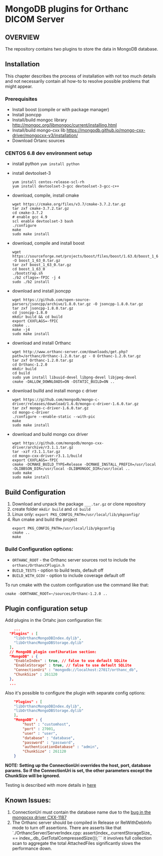 # MongoDB plugins for Orthanc DICOM Server

## OVERVIEW
The repository contains two plugins to store the data in MongoDB database.

## Installation

This chapter describes the process of installation with not too much details and not necessarily contain all how-to to resolve possible problems that might appear.

### Prerequisites
- Install boost (compile or with package manager)
- Install jsoncpp
- Install/build mongoc library http://mongoc.org/libmongoc/current/installing.html
- Install/build mongo-cxx lib https://mongodb.github.io/mongo-cxx-driver/mongocxx-v3/installation/
- Download Ortanc sources

### CENTOS 6.8 dev environment setup

* install python
    ```yum install python```
* install devtoolset-3
    ```
    yum install centos-release-scl-rh
    yum install devtoolset-3-gcc devtoolset-3-gcc-c++
    ```
* download, compile, install cmake
    ```
    wget https://cmake.org/files/v3.7/cmake-3.7.2.tar.gz
    tar zxf cmake-3.7.2.tar.gz
    cd cmake-3.7.2
    # enable gcc 4.9
    scl enable devtoolset-3 bash
    ./configure
    make
    sudo make install
    ```

* download, compile and install boost
    ```
    wget https://sourceforge.net/projects/boost/files/boost/1.63.0/boost_1_63_0.tar.gz/download -O boost_1_63_0.tar.gz
    tar zxf boost_1_63_0.tar.gz
    cd boost_1_63_0
    ./bootstrap.sh
    ./b2 cflags=-fPIC -j 4
    sudo ./b2 install
    ```
* download and install jsoncpp
    ```
    wget https://github.com/open-source-parsers/jsoncpp/archive/1.8.0.tar.gz -O jsoncpp-1.8.0.tar.gz
    tar zxf jsoncpp-1.8.0.tar.gz
    cd jsoncpp-1.8.0
    mkdir build && cd build
    export CXXFLAGS=-fPIC
    cmake ..
    make -j4
    sudo make install
    ```

* download and install Orthanc
    ```
    wget http://www.orthanc-server.com/downloads/get.php?path=/orthanc/Orthanc-1.2.0.tar.gz - O Orthanc-1.2.0.tar.gz
    tar zxf Orthanc-1.2.0.tar.gz
    cd Orthanc-1.2.0
    mkdir build
    cd build
    sudo yum install libuuid-devel libpng-devel libjpeg-devel
    cmake -DALLOW_DOWNLOADS=ON -DSTATIC_BUILD=ON ..
    ```

* download builld and install mongo c driver
    ```
    wget https://github.com/mongodb/mongo-c-driver/releases/download/1.6.0/mongo-c-driver-1.6.0.tar.gz
    tar zxf mongo-c-driver-1.6.0.tar.gz
    cd mongo-c-driver
    ./configure --enable-static --with-pic
    make
    sudo make install
    ```
* download and build mongo cxx driver
    ```
    wget https://github.com/mongodb/mongo-cxx-driver/archive/r3.1.1.tar.gz
    tar -xzf r3.1.1.tar.gz
    cd mongo-cxx-driver-r3.1.1/build
    export CXXFLAGS=-fPIC
    cmake -DCMAKE_BUILD_TYPE=Release -DCMAKE_INSTALL_PREFIX=/usr/local -DLIBBSON_DIR=/usr/local -DLIBMONGOC_DIR=/usr/local ..
    sudo make
    sudo make install
    ```

## Build Configuration

1. Download and unpack the package ```___.tar.gz``` or clone repository
2. create folder ```mkdir build``` and ```cd build```
3. Linux only: ```export PKG_CONFIG_PATH=/usr/local/lib/pkgconfig/```
4. Run cmake and build the project
    ```
    export PKG_CONFIG_PATH=/usr/local/lib/pkgconfig
    cmake ..
    make
    ```

### Build Configuration options:
* ```ORTHANC_ROOT``` - the Orthanc server sources root to include the ```orthanc/OrthancCPlugin.h```
* ```BUILD_TESTS``` - option to build tests, default off
* ```BUILD_WITH_GCOV``` - option to include coverage default off

To run cmake with the custom configuration use the command like that:
```
cmake -DORTHANC_ROOT=~/sources/Orthanc-1.2.0 ..
```


## Plugin configuration setup

Add plugins in the Ortahc json configuration file:

```json
    ...
  "Plugins" : [
    "libOrthancMongoDBIndex.dylib",
    "libOrthancMongoDBStorage.dylib"
  ],
  // MongoDB plugin confihuration section:
  "MongoDB" : {
    "EnableIndex" : true, // false to use default SQLite 
    "EnableStorage" : true, // false to use default SQLite 
    "ConnectionUri" : "mongodb://localhost:27017/orthanc_db",
    "ChunkSize" : 261120
  },
  ...
```

Also it's possible to configure the plugin with separate config options:

```json
    "Plugins" : [
    "libOrthancMongoDBIndex.dylib",
    "libOrthancMongoDBStorage.dylib"
    ],
    "MongoDB" : {
        "host" : "customhost",
        "port" : 27001,
        "user" : "user",
        "database" : "database",
        "password" : "password",
        "authenticationDatabase" : "admin",
        "ChunkSize" : 261120
    }
```

**NOTE: Setting up the ConnectionUri overrides the host, port, database params. So if the ConnectionUri is set, the other parameters except the ChunkSize will be ignored.**

Testing is described with more details in [here](doc/testing.md)

## Known Issues:

1. ConnectionUri must contain the database name due to the [bug in the mongocxx driver CXX-1187](https://jira.mongodb.org/browse/CXX-1187)
2. The Orthanc server should be compiled in Release or RelWithDebInfo mode to turn off assertions. There are asserts like that 
   `./OrthancServer/ServerIndex.cpp:      assert(index_.currentStorageSize_ == index_.db_.GetTotalCompressedSize());``` it involves full collection scan 
   to aggregate the total AttachedFiles significantly slows the performance down. 



